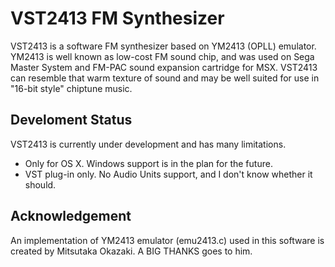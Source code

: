 VST2413 FM Synthesizer
======================

VST2413 is a software FM synthesizer based on YM2413 (OPLL) emulator.
YM2413 is well known as low-cost FM sound chip, and was used on
Sega Master System and FM-PAC sound expansion cartridge for MSX.
VST2413 can resemble that warm texture of sound and may be well
suited for use in "16-bit style" chiptune music.

Develoment Status
-----------------

VST2413 is currently under development and has many limitations.

- Only for OS X. Windows support is in the plan for the future.
- VST plug-in only. No Audio Units support, and I don't know whether it should.

Acknowledgement
---------------

An implementation of YM2413 emulator (emu2413.c) used in this software
is created by Mitsutaka Okazaki. A BIG THANKS goes to him.
